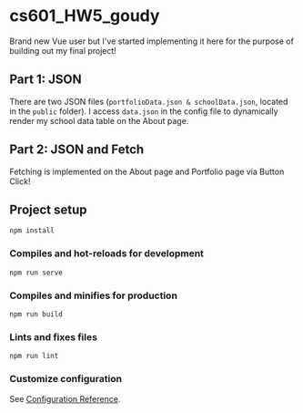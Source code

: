 # cs601_HW5_goudy

Brand new Vue user but I've started implementing it here for the purpose of building out my final project!

## Part 1: JSON
There are two JSON files (`portfolioData.json & schoolData.json`, located in the `public` folder).
I access `data.json` in the config file to dynamically render my school data table on the About page.  

## Part 2: JSON and Fetch
Fetching is implemented on the About page and Portfolio page via Button Click!

## Project setup
```
npm install
```

### Compiles and hot-reloads for development
```
npm run serve
```

### Compiles and minifies for production
```
npm run build
```

### Lints and fixes files
```
npm run lint
```

### Customize configuration
See [Configuration Reference](https://cli.vuejs.org/config/).
